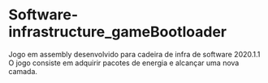 # Software-infrastructure_gameBootloader
Jogo em assembly desenvolvido para cadeira de infra de software 2020.1.1
O jogo consiste em adquirir pacotes de energia e alcançar uma nova camada.
